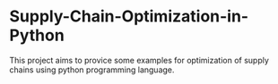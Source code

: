 # Supply-Chain-Optimization-in-Python
This project aims to provice some examples for optimization of supply chains using python programming language.
